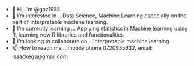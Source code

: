 - 👋 Hi, I’m @goz1985
- 👀 I’m interested in ...Data Science, Machine Learning especially on the part of Interpretable machine learning.
- 🌱 I’m currently learning ... Applying statistics in Machine learning using R, learning new R libraries and functionalities
- 💞️ I’m looking to collaborate on ...Interpretable machine learning
- 📫 How to reach me ...mobile phone 0720935632, email: isaackegs@gmail.com

<!---
goz1985/goz1985 is a ✨ special ✨ repository because its `README.md` (this file) appears on your GitHub profile.
You can click the Preview link to take a look at your changes.
--->
